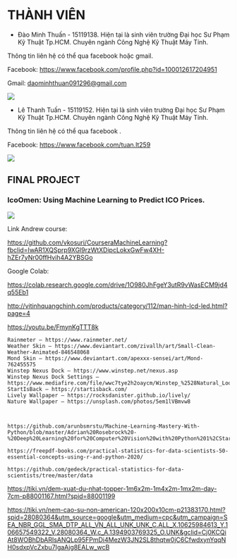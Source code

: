 # THÀNH VIÊN
- Đào Minh Thuấn - 15119138. Hiện tại là sinh viên trường Đại học Sư Phạm Kỹ Thuật Tp.HCM. Chuyên ngành Công Nghệ Kỹ Thuật Máy Tính.

Thông tin liên hệ có thể qua facebook hoặc gmail.

Facebook: https://www.facebook.com/profile.php?id=100012617204951

Gmail: daominhthuan091296@gmail.com

![](https://i.imgur.com/vthCImG.jpg)

- Lê Thanh Tuấn - 15119152. Hiện tại là sinh viên trường Đại học Sư Phạm Kỹ Thuật Tp.HCM. Chuyên ngành Công Nghệ Kỹ Thuật Máy Tính.

Thông tin liên hệ có thể qua facebook .

Facebook: https://www.facebook.com/tuan.lt259

![](https://i.imgur.com/lyC00ox.png)


## FINAL PROJECT
### IcoOmen: Using Machine Learning to Predict ICO Prices.

![](https://dashnews.org/wp-content/uploads/2018/07/bitcoin-ico.jpg)

Link Andrew course:

https://github.com/vkosuri/CourseraMachineLearning?fbclid=IwAR1XQSprp9XGl9rzWtXDipcLokxGwFw4XH-hZEr7yNr00ffHvih4A2YBSGo

Google Colab: 

https://colab.research.google.com/drive/1O980JhFgeY3utR9vWasECM9jd4q55Eb1


http://vitinhquangchinh.com/products/category/112/man-hinh-lcd-led.html?page=4


https://youtu.be/FmynKgTTT8k

    Rainmeter – https://www.rainmeter.net/
    Weather Skin – https://www.deviantart.com/zivallh/art/Small-Clean-Weather-Animated-846548068
    Mond Skin – https://www.deviantart.com/apexxx-sensei/art/Mond-762455575
    Winstep Nexus Dock – https://www.winstep.net/nexus.asp
    Winstep Nexus Dock Settings – https://www.mediafire.com/file/wwc7tye2h2oaycm/Winstep_%2528Natural_Look_Settings%2529.zip/file
    StartIsBack – https://startisback.com/
    Lively Wallpaper – https://rocksdanister.github.io/lively/
    Nature Wallpaper – https://unsplash.com/photos/5em1lVBmvw8
    
    
    
    https://github.com/arunbsmrstu/Machine-Learning-Mastery-With-Python/blob/master/Adrian%20Rosebrock%20-%20Deep%20Learning%20for%20Computer%20Vision%20with%20Python%201%2CStarter%20Bundle(2017%2C%20PyImageSearch).pdf
    
    https://freepdf-books.com/practical-statistics-for-data-scientists-50-essential-concepts-using-r-and-python-2020/
    
    https://github.com/gedeck/practical-statistics-for-data-scientists/tree/master/data
https://tiki.vn/dem-xuat-du-nhat-topper-1m6x2m-1m4x2m-1mx2m-day-7cm-p88001167.html?spid=88001199

https://tiki.vn/nem-cao-su-non-american-120x200x10cm-p21383170.html?spid=28080364&utm_source=google&utm_medium=cpc&utm_campaign=SEA_NBR_GGL_SMA_DTP_ALL_VN_ALL_UNK_UNK_C.ALL_X.10625984613_Y.106657549322_V.28080364_W.c_A.1394903769325_O.UNK&gclid=Cj0KCQiAt8WOBhDbARIsANQLp95FPmDi4MezW3JN2SL8thqtw0jC6CfwdxynYqqNH0sdxpVcZxbu7IgaAjg8EALw_wcB


        
        











